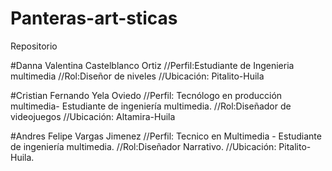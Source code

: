 # Panteras-art-sticas
Repositorio 


#Danna Valentina Castelblanco Ortiz
//Perfil:Estudiante de Ingenieria multimedia
//Rol:Diseñor de niveles
//Ubicación: Pitalito-Huila


#Cristian Fernando Yela Oviedo
//Perfil: Tecnólogo en producción multimedia- Estudiante de ingeniería multimedia.
//Rol:Diseñador de videojuegos
//Ubicación: Altamira-Huila


#Andres Felipe Vargas Jimenez
//Perfil: Tecnico en Multimedia - Estudiante de ingeniería multimedia.
//Rol:Diseñador Narrativo.
//Ubicación: Pitalito-Huila.
